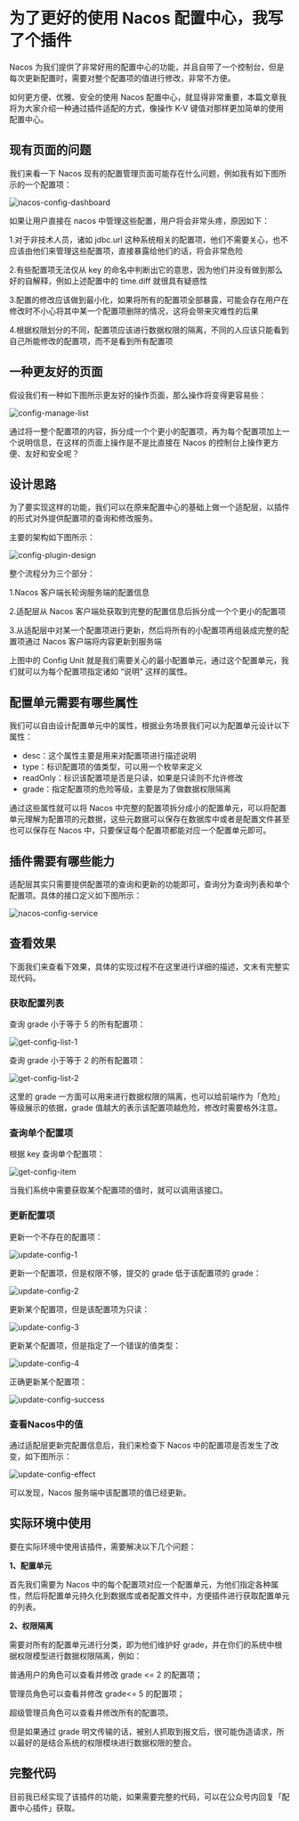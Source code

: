 # 为了更好的使用 Nacos 配置中心，我写了个插件

Nacos 为我们提供了非常好用的配置中心的功能，并且自带了一个控制台，但是每次更新配置时，需要对整个配置项的值进行修改，非常不方便。

如何更方便、优雅、安全的使用 Nacos 配置中心，就显得非常重要，本篇文章我将为大家介绍一种通过插件适配的方式，像操作 K-V 键值对那样更加简单的使用配置中心。

## 现有页面的问题

我们来看一下 Nacos 现有的配置管理页面可能存在什么问题，例如我有如下图所示的一个配置项：

![nacos-config-dashboard](./static/nacos-config-dashboard.jpg)

如果让用户直接在 nacos 中管理这些配置，用户将会非常头疼，原因如下：

1.对于非技术人员，诸如 jdbc.url 这种系统相关的配置项，他们不需要关心，也不应该由他们来管理这些配置项，直接暴露给他们的话，将会非常危险

2.有些配置项无法仅从 key 的命名中判断出它的意思，因为他们并没有做到那么好的自解释，例如上述配置中的 time.diff 就很具有疑惑性

3.配置的修改应该做到最小化，如果将所有的配置项全部暴露，可能会存在用户在修改时不小心将其中某一个配置项删除的情况，这将会带来灾难性的后果

4.根据权限划分的不同，配置项应该进行数据权限的隔离，不同的人应该只能看到自己所能修改的配置项，而不是看到所有配置项



## 一种更友好的页面

假设我们有一种如下图所示更友好的操作页面，那么操作将变得更容易些：

![config-manage-list](./static/config-manage-list.jpg)

通过将一整个配置项的内容，拆分成一个个更小的配置项，再为每个配置项加上一个说明信息，在这样的页面上操作是不是比直接在 Nacos 的控制台上操作更方便、友好和安全呢？



## 设计思路

为了要实现这样的功能，我们可以在原来配置中心的基础上做一个适配层，以插件的形式对外提供配置项的查询和修改服务。

主要的架构如下图所示：

![config-plugin-design](./static/config-plugin-design.jpg)

整个流程分为三个部分：

1.Nacos 客户端长轮询服务端的配置信息

2.适配层从 Nacos 客户端处获取到完整的配置信息后拆分成一个个更小的配置项

3.从适配层中对某一个配置项进行更新，然后将所有的小配置项再组装成完整的配置项通过 Nacos 客户端将内容更新到服务端

上图中的 Config Unit 就是我们需要关心的最小配置单元，通过这个配置单元，我们就可以为每个配置项指定诸如 “说明” 这样的属性。



## 配置单元需要有哪些属性

我们可以自由设计配置单元中的属性，根据业务场景我们可以为配置单元设计以下属性：

- desc：这个属性主要是用来对配置项进行描述说明
- type：标识配置项的值类型，可以用一个枚举来定义
- readOnly：标识该配置项是否是只读，如果是只读则不允许修改
- grade：指定配置项的危险等级，主要是为了做数据权限隔离

通过这些属性就可以将 Nacos 中完整的配置项拆分成小的配置单元，可以将配置单元理解为配置项的元数据，这些元数据可以保存在数据库中或者是配置文件甚至也可以保存在 Nacos 中，只要保证每个配置项都能对应一个配置单元即可。



## 插件需要有哪些能力

适配层其实只需要提供配置项的查询和更新的功能即可，查询分为查询列表和单个配置项。具体的接口定义如下图所示：

![nacos-config-service](./static/nacos-config-service.jpg)



## 查看效果

下面我们来查看下效果，具体的实现过程不在这里进行详细的描述，文末有完整实现代码。

### 获取配置列表

查询 grade 小于等于 5 的所有配置项：

![get-config-list-1](./static/get-config-list-1.jpg)

查询 grade 小于等于 2 的所有配置项：

![get-config-list-2](./static/get-config-list-2.jpg)

这里的 grade 一方面可以用来进行数据权限的隔离，也可以给前端作为「危险」等级展示的依据，grade 值越大的表示该配置项越危险，修改时需要格外注意。

### 查询单个配置项

根据 key 查询单个配置项：

![get-config-item](./static/get-config-item.jpg)

当我们系统中需要获取某个配置项的值时，就可以调用该接口。

### 更新配置项

更新一个不存在的配置项：

![update-config-1](./static/update-config-1.jpg)

更新一个配置项，但是权限不够，提交的 grade 低于该配置项的 grade：

![update-config-2](./static/update-config-2.jpg)

更新某个配置项，但是该配置项为只读：

![update-config-3](./static/update-config-3.jpg)

更新某个配置项，但是指定了一个错误的值类型：

![update-config-4](./static/update-config-4.jpg)

正确更新某个配置项：

![update-config-success](./static/update-config-success.jpg)

### 查看Nacos中的值

通过适配层更新完配置信息后，我们来检查下 Nacos 中的配置项是否发生了改变，如下图所示：

![update-config-effect](./static/update-config-effect.jpg)



可以发现，Nacos 服务端中该配置项的值已经更新。



## 实际环境中使用

要在实际环境中使用该插件，需要解决以下几个问题：

**1、配置单元**

首先我们需要为 Nacos 中的每个配置项对应一个配置单元，为他们指定各种属性，然后将配置单元持久化到数据库或者配置文件中，方便插件进行获取配置单元的列表。

**2、权限隔离**

需要对所有的配置单元进行分类，即为他们维护好 grade，并在你们的系统中根据权限模型进行数据权限隔离，例如：

普通用户的角色可以查看并修改 grade <= 2 的配置项；

管理员角色可以查看并修改 grade<= 5 的配置项；

超级管理员角色可以查看并修改所有的配置项。

但是如果通过 grade 明文传输的话，被别人抓取到报文后，很可能伪造请求，所以最好的是结合系统的权限模块进行数据权限的整合。



## 完整代码

目前我已经实现了该插件的功能，如果需要完整的代码，可以在公众号内回复「配置中心插件」获取。